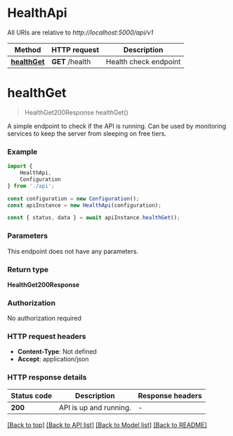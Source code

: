 # HealthApi

All URIs are relative to *http://localhost:5000/api/v1*

|Method | HTTP request | Description|
|------------- | ------------- | -------------|
|[**healthGet**](#healthget) | **GET** /health | Health check endpoint|

# **healthGet**
> HealthGet200Response healthGet()

A simple endpoint to check if the API is running. Can be used by monitoring services to keep the server from sleeping on free tiers.

### Example

```typescript
import {
    HealthApi,
    Configuration
} from './api';

const configuration = new Configuration();
const apiInstance = new HealthApi(configuration);

const { status, data } = await apiInstance.healthGet();
```

### Parameters
This endpoint does not have any parameters.


### Return type

**HealthGet200Response**

### Authorization

No authorization required

### HTTP request headers

 - **Content-Type**: Not defined
 - **Accept**: application/json


### HTTP response details
| Status code | Description | Response headers |
|-------------|-------------|------------------|
|**200** | API is up and running. |  -  |

[[Back to top]](#) [[Back to API list]](../README.md#documentation-for-api-endpoints) [[Back to Model list]](../README.md#documentation-for-models) [[Back to README]](../README.md)


